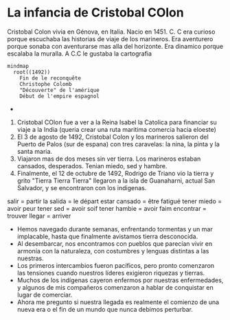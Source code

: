 # La infancia de Cristobal COlon

Cristobal Colon vivia en Génova, en Italia. Nacio en 1451. C. C era curioso porque escuchaba las historias de viaje de los marineros. Era aventurero porque sonaba con aventurarse mas alla del horizonte. Era dinamico porque escalaba la muralla. A C.C le gustaba la cartografia

```mermaid
mindmap
  root((1492))
    Fin de le reconquête
    Christophe Colomb
    "Découverte" de l'amérique
    Début de l'empire espagnol
```


- 

1) Cristobal COlon fue a ver a la Reina Isabel la Catolica para financiar su viaje a la India (queria crear una ruta maritima comercia hacia eloeste)
2) El 3 de agosto de 1492, Cristobal Colon y los marineros salieron  del Puerto de Palos (sur de espana) con tres caravelas: la nina, la pinta y la santa maria.
3) Viajaron mas de dos meses sin ver tierra. Los marineros estaban cansados, desperados. Tenian miedo, sed y hambre.
4) Finalmente, el 12 de octubre de 1492, Rodrigo de Triano vio la tierra y grito "Tierra Tierra Tierra" llegaron a la isla de Guanaharni, actual San Salvador, y se encontraron con los indigenas.


salir = partir
la salida = le départ
estar cansado = être fatigué
tener miedo = avoir peur
tener sed = avoir soif
tener hambie = avoir faim
encontrar = trouver
llegar = arriver


 - Hemos navegado durante semanas, enfrentando tormentas y un mar implacable, hasta que finalmente avistamos tierra desconocida.
- Al desembarcar, nos encontramos con pueblos que parecían vivir en armonía con la naturaleza, con costumbres y lenguas distintas a las nuestras.
- Los primeros intercambios fueron pacíficos, pero pronto comenzaron las tensiones cuando nuestros líderes exigieron riquezas y tierras.
- Muchos de los indígenas cayeron enfermos por nuestras enfermedades, y algunos de mis compañeros comenzaron a hablar de conquistar en lugar de comerciar.
- Ahora me pregunto si nuestra llegada es realmente el comienzo de una nueva era o el fin de un mundo que nunca debimos perturbar.

